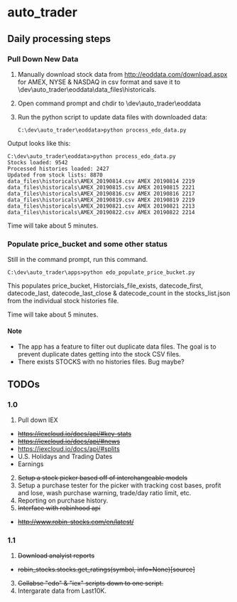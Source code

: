 # auto_trader
 
## Daily processing steps

### Pull Down New Data

1. Manually download stock data from http://eoddata.com/download.aspx for AMEX, NYSE & NASDAQ in csv format and save it to \dev\auto_trader\eoddata\data_files\historicals\.
2. Open command prompt and chdir to \dev\auto_trader\eoddata
3. Run the python script to update data files with downloaded data:

    ```dos
    C:\dev\auto_trader\eoddata>python process_edo_data.py
    ```

Output looks like this:

```
C:\dev\auto_trader\eoddata>python process_edo_data.py
Stocks loaded: 9542
Processed histories loaded: 2427
Updated from stock lists: 8870
data_files\historicals\AMEX_20190814.csv AMEX 20190814 2219
data_files\historicals\AMEX_20190815.csv AMEX 20190815 2221
data_files\historicals\AMEX_20190816.csv AMEX 20190816 2217
data_files\historicals\AMEX_20190819.csv AMEX 20190819 2219
data_files\historicals\AMEX_20190821.csv AMEX 20190821 2213
data_files\historicals\AMEX_20190822.csv AMEX 20190822 2214
```

Time will take about 5 minutes.

### Populate price_bucket and some other status

Still in the command prompt, run this command.

```dos
C:\dev\auto_trader\apps>python edo_populate_price_bucket.py
```

This populates price_bucket, Historcials_file_exists, datecode_first, datecode_last, datecode_last_close & datecode_count in the stocks_list.json from the individual stock histories file.

Time will take about 5 minutes. 

#### Note

- The app has a feature to filter out duplicate data files.  The goal is to prevent duplicate dates getting into the stock CSV files.
- There exists STOCKS with no histories files.  Bug maybe?

## TODOs

### 1.0

1. Pull down IEX
- ~~https://iexcloud.io/docs/api/#key-stats~~
- ~~https://iexcloud.io/docs/api/#news~~
- https://iexcloud.io/docs/api/#splits
- U.S. Holidays and Trading Dates
- Earnings
2. ~~Setup a stock picker based off of interchangeable models~~
3. Setup a purchase tester for the picker with tracking cost bases, profit and lose, wash purchase warning, trade/day ratio limit, etc.
4. Reporting on purchase history.
5. ~~Interface with robinhood api~~
- ~~http://www.robin-stocks.com/en/latest/~~

### 1.1

1. ~~Download analyist reports~~
- ~~robin_stocks.stocks.get_ratings(symbol, info=None)[source]~~
3. ~~Collabse "edo" & "iex" scripts down to one script.~~
4. Intergarate data from Last10K.
